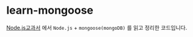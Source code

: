 # learn-mongoose
[Node.js교과서](https://github.com/ZeroCho/nodejs-book) 에서 `Node.js` + `mongoose(mongoDB)` 를 읽고 정리한 코드입니다.
